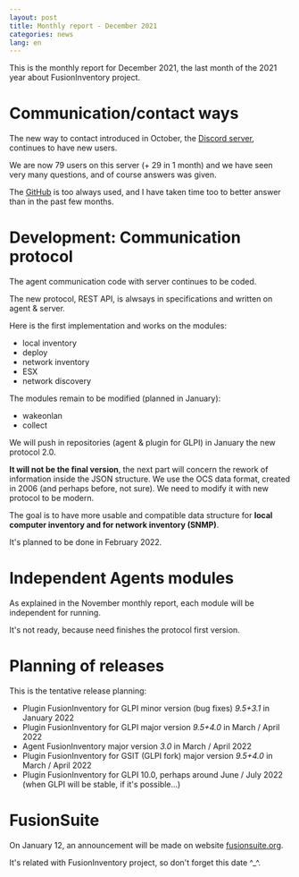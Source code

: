 ```yaml
---
layout: post
title: Monthly report - December 2021
categories: news
lang: en
---
```


This is the monthly report for December 2021, the last month of the 2021 year about FusionInventory project.


# Communication/contact ways

The new way to contact introduced in October, the [Discord server](https://discord.gg/Kj72FwAKTC), continues to have new users.

We are now 79 users on this server (+ 29 in 1 month) and we have seen very many questions, and of course answers was given.

The [GitHub](https://github.com/fusioninventory) is too always used, and I have taken time too to better answer than in the past few months.


# Development: Communication protocol

The agent communication code with server continues to be coded.

The new protocol, REST API, is alwsays in specifications and written on agent & server.

Here is the first implementation and works on the modules:
 * local inventory
 * deploy
 * network inventory
 * ESX
 * network discovery

The modules remain to be modified (planned in January):
 * wakeonlan
 * collect 

We will push in repositories (agent & plugin for GLPI) in January the new protocol 2.0.

**It will not be the final version**, the next part will concern the rework of information inside the JSON structure. We use the OCS data format, created in 2006 (and perhaps before, not sure). We need to modify it with new protocol to be modern.

The goal is to have more usable and compatible data structure for **local computer inventory and for network inventory (SNMP)**.

It's planned to be done in February 2022.


# Independent Agents modules

As explained in the November monthly report, each module will be independent for running.

It's not ready, because need finishes the protocol first version.


# Planning of releases

This is the tentative release planning:

 * Plugin FusionInventory for GLPI minor version (bug fixes) _9.5+3.1_ in January 2022
 * Plugin FusionInventory for GLPI major version _9.5+4.0_ in March / April 2022
 * Agent FusionInventory major version _3.0_ in March / April 2022
 * Plugin FusionInventory for GSIT (GLPI fork) major version _9.5+4.0_ in March / April 2022
 * Plugin FusionInventory for GLPI 10.0, perhaps around June / July 2022 (when GLPI will be stable, if it's possible...)


# FusionSuite

On January 12, an announcement will be made on website [fusionsuite.org](http://fusionsuite.org).

It's related with FusionInventory project, so don't forget this date ^_^.

